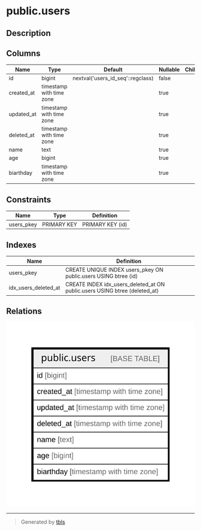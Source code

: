 # public.users

## Description

## Columns

| Name | Type | Default | Nullable | Children | Parents | Comment |
| ---- | ---- | ------- | -------- | -------- | ------- | ------- |
| id | bigint | nextval('users_id_seq'::regclass) | false |  |  |  |
| created_at | timestamp with time zone |  | true |  |  |  |
| updated_at | timestamp with time zone |  | true |  |  |  |
| deleted_at | timestamp with time zone |  | true |  |  |  |
| name | text |  | true |  |  |  |
| age | bigint |  | true |  |  |  |
| biarthday | timestamp with time zone |  | true |  |  |  |

## Constraints

| Name | Type | Definition |
| ---- | ---- | ---------- |
| users_pkey | PRIMARY KEY | PRIMARY KEY (id) |

## Indexes

| Name | Definition |
| ---- | ---------- |
| users_pkey | CREATE UNIQUE INDEX users_pkey ON public.users USING btree (id) |
| idx_users_deleted_at | CREATE INDEX idx_users_deleted_at ON public.users USING btree (deleted_at) |

## Relations

![er](public.users.svg)

---

> Generated by [tbls](https://github.com/k1LoW/tbls)
